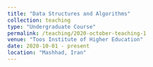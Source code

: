```yaml
---
title: "Data Structures and Algorithms"
collection: teaching
type: "Undergraduate Course"
permalink: /teaching/2020-october-teaching-1
venue: "Toos Institute of Higher Education"
date: 2020-10-01 - present
location: "Mashhad, Iran"
---
```

